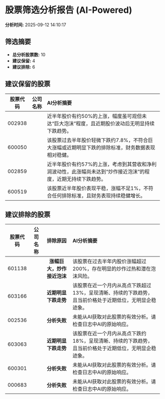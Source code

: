 # 股票筛选分析报告 (AI-Powered)

**分析时间:** 2025-09-12 14:10:17

## 筛选摘要

- **总分析股票数:** 10
- **建议保留:** 4
- **建议排除:** 6

## 建议保留的股票

| 股票代码 | 公司名称 | AI分析摘要 |
|:---:|:---:|:---|
| 002938 |  | 近半年股价有约50%的上涨，幅度虽可观但未达“巨大泡沫”程度，且近期股价波动后无明显持续下跌趋势。 |
| 600050 |  | 该股票过去半年股价轻微下跌约7.8%，不符合巨大涨幅或近期明显下跌的排除标准，财务数据表现相对稳健。 |
| 002859 |  | 近半年股价有约57%的上涨，考虑到其营收和净利润波动性，此涨幅尚未达到“炒作接近泡沫”的程度，近期无持续下跌趋势。 |
| 600519 |  | 该股票近半年股价表现平稳，涨幅不足1%，不符合任何排除标准，且财务表现持续稳健增长。 |

## 建议排除的股票

| 股票代码 | 公司名称 | 排除原因 | AI分析摘要 |
|:---:|:---:|:---:|:---|
| 601138 |  | **涨幅巨大，炒作接近泡沫** | 该股票在过去半年内股价涨幅超过200%，存在明显的炒作过热和潜在泡沫风险。 |
| 603166 |  | **近期明显下跌走势** | 该股票在近一个月内从高点下跌超过13%，呈现清晰、持续的下跌趋势，且当前价格处于近期低位，无明显企稳迹象。 |
| 002536 |  | **分析失败** | 未能从AI获取对此股票的有效分析。请检查日志中AI的原始响应。 |
| 603063 |  | **近期明显下跌走势** | 该股票在近一个月内从高点下跌约18%，呈现清晰、持续的下跌趋势，且当前价格处于近期低位，无明显企稳迹象。 |
| 600301 |  | **分析失败** | 未能从AI获取对此股票的有效分析。请检查日志中AI的原始响应。 |
| 000683 |  | **分析失败** | 未能从AI获取对此股票的有效分析。请检查日志中AI的原始响应。 |
